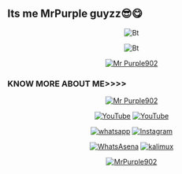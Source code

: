 ## Its me MrPurple guyzz😎😋
<p align="center"><img src="https://user-images.githubusercontent.com/79639422/119217708-8c653c80-baf9-11eb-81eb-1589e4cda1f4.gif" alt="Bt">

<p align="center"><img src="https://user-images.githubusercontent.com/49580304/110318584-81067880-7fc2-11eb-8391-152d308e7f2b.gif" alt="Bt">

<p align="center"><a href="https://rebrand.ly/noobhacktube"><img title="Mr Purple902" src="https://user-images.githubusercontent.com/79639422/119218003-8e2fff80-bafb-11eb-981d-d039cbde1b9e.gif"></a>
</p>
  
### KNOW MORE ABOUT ME>>>>
<p align="center"><a href="https://github.com/MrPurple902"><img title="Mr Purple902" src="https://github-readme-stats.vercel.app/api?username=MrPurple902&show_icons=true&include_all_commits=true&theme=chartreuse-dark&cache_seconds=3200"></a>
</p>

<p align="center">
<a href="https://www.github.com/MrPurple902"><img title="YouTube" src="https://img.shields.io/badge/MrPurple-902-purple?style=for-the-badge&logo=github"></a>
<a href="https://www.youtube.com/channel/UC4HTsk_D_42aoVRfkifTCkA"><img title="YouTube" src="https://img.shields.io/badge/YouTube-MrPurple-red?style=for-the-badge&logo=Youtube"></a>
</p>

<p align="center">
<a href="https://chat.whatsapp.com/FsGXNXYu5nyHaW8BljPkRa"><img title="whatsapp" src="https://img.shields.io/badge/WHATSAPP-blue?style=for-the-badge&logo=whatsapp"></a>
<a href="https://www.instagram.com/mrpurple902"><img title="Instagram" src="https://img.shields.io/badge/INSTAGRAM-pink?style=for-the-badge&logo=instagram"></a>
<p align="center">
<a href="https://github.com/MrPurple902/WhatsAsenaDuplicated"><img title="WhatsAsena" src="https://github-readme-stats.vercel.app/api/pin/?username=MrPurple902&repo=WhatsAsenaDuplicated&theme=highcontrast"></a>
<a href="https://github.com/MrPurple902/tgbot"><img title="kalimux" src="https://github-readme-stats.vercel.app/api/pin/?username=MrPurple902&repo=tgbot&theme=vision-friendly-dark"></a>
</p>
<p align="center">
<a href="https://github.com/MrPurple902"><img title="MrPurple902" src="https://github-readme-stats.vercel.app/api/top-langs/?username=MrPurple902&layout=compact"></a>
</p>
